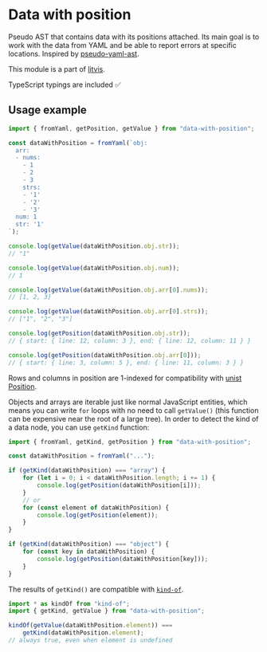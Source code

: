 # Data with position

Pseudo AST that contains data with its positions attached.
Its main goal is to work with the data from YAML and be able to report errors at specific locations.
Inspired by [pseudo-yaml-ast](https://github.com/yldio/pseudo-yaml-ast).

This module is a part of [litvis](https://github.com/gicentre/litvis).

TypeScript typings are included ✅

## Usage example

```js
import { fromYaml, getPosition, getValue } from "data-with-position";

const dataWithPosition = fromYaml(`obj:
  arr:
  - nums:
    - 1
    - 2
    - 3
    strs:
    - '1'
    - '2'
    - '3'
  num: 1
  str: '1'
`);

console.log(getValue(dataWithPosition.obj.str));
// "1"

console.log(getValue(dataWithPosition.obj.num));
// 1

console.log(getValue(dataWithPosition.obj.arr[0].nums));
// [1, 2, 3]

console.log(getValue(dataWithPosition.obj.arr[0].strs));
// ["1", "2", "3"]

console.log(getPosition(dataWithPosition.obj.str));
// { start: { line: 12, column: 3 }, end: { line: 12, column: 11 } }

console.log(getPosition(dataWithPosition.obj.arr[0]));
// { start: { line: 3, column: 5 }, end: { line: 11, column: 3 } }
```

Rows and columns in position are 1-indexed for compatibility with [unist Position](https://github.com/syntax-tree/unist#position).

Objects and arrays are iterable just like normal JavaScript entities, which means you can write `for` loops with no need to call `getValue()` (this function can be expensive near the root of a large tree).
In order to detect the kind of a data node, you can use `getKind` function:

```js
import { fromYaml, getKind, getPosition } from "data-with-position";

const dataWithPosition = fromYaml("...");

if (getKind(dataWithPosition) === "array") {
    for (let i = 0; i < dataWithPosition.length; i += 1) {
        console.log(getPosition(dataWithPosition[i]));
    }
    // or
    for (const element of dataWithPosition) {
        console.log(getPosition(element));
    }
}

if (getKind(dataWithPosition) === "object") {
    for (const key in dataWithPosition) {
        console.log(getPosition(dataWithPosition[key]));
    }
}
```

The results of `getKind()` are compatible with [`kind-of`](https://www.npmjs.com/package/kind-of).

```js
import * as kindOf from "kind-of";
import { getKind, getValue } from "data-with-position";

kindOf(getValue(dataWithPosition.element)) ===
    getKind(dataWithPosition.element);
// always true, even when element is undefined
```

